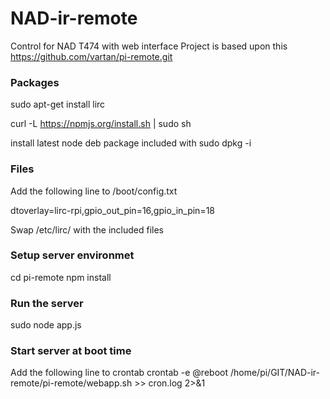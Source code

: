 # NAD-ir-remote
Control for NAD T474 with web interface
Project is based upon this https://github.com/vartan/pi-remote.git



### Packages
sudo apt-get install lirc

curl -L https://npmjs.org/install.sh | sudo sh

install latest node deb package included with sudo dpkg -i

### Files
Add the following line to /boot/config.txt

dtoverlay=lirc-rpi,gpio_out_pin=16,gpio_in_pin=18


Swap /etc/lirc/ with the included files

### Setup server environmet
cd pi-remote
npm install

### Run the server
sudo node app.js

### Start server at boot time
Add the following line to crontab
crontab -e 
@reboot /home/pi/GIT/NAD-ir-remote/pi-remote/webapp.sh >> cron.log 2>&1
